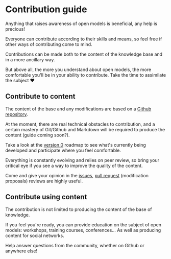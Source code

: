 # Contribution guide

Anything that raises awareness of open models is beneficial, any help is precious!

Everyone can contribute according to their skills and means, so feel free if other ways of contributing come to mind.

Contributions can be made both to the content of the knowledge base and in a more ancillary way.

But above all, the more you understand about open models, the more comfortable you'll be in your ability to contribute. Take the time to assimilate the subject ❤️

## Contribute to content

The content of the base and any modifications are based on a [Github repository](https://github.com/Open-Models/Base).

At the moment, there are real technical obstacles to contribution, and a certain mastery of Git/Github and Markdown will be required to produce the content (guide coming soon?).

Take a look at the [version 0](https://github.com/Open-Models/Base/projects/1) roadmap to see what's currently being developed and participate where you feel comfortable.

Everything is constantly evolving and relies on peer review, so bring your critical eye if you see a way to improve the quality of the content.

Come and give your opinion in the [issues](https://github.com/Open-Models/Base/issues), [pull request](https://github.com/Open-Models/Base/pulls) (modification proposals) reviews are highly useful.

## Contribute using content

The contribution is not limited to producing the content of the base of knowledge.

If you feel you're ready, you can provide education on the subject of open models: workshops, training courses, conferences... As well as producing content for social networks.

Help answer questions from the community, whether on Github or anywhere else!
